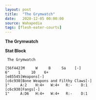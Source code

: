 ```yaml
---
layout: post
title:  "The Grymwatch"
date:   2020-12-05 00:00:00
source: Wahapedia
tags: [flesh-eater-courts]
---
```


**The Grymwatch**

**Stat Block**
```
 The Grymwatch
```

```
[56f442]M     W     B     Sa    [-]
6"    1     10    6+    
[e85545]Weapons[-]
[c6c930]Bone Weapons and Filthy Claws[-]
1"     A:2    H:4+   W:4+   R:-    D:1   
[c6c930]Fangs[-]
1"     A:D6   H:4+   W:4+   R:-    D:1   
```
    